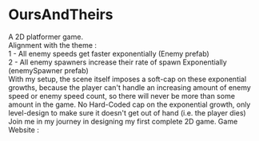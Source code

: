 # OursAndTheirs
A 2D platformer game.  
Alignment with the theme :   
1 - All enemy speeds get faster exponentially (Enemy prefab)  
2 - All enemy spawners increase their rate of spawn Exponentially (enemySpawner prefab)  
With my setup, the scene itself imposes a soft-cap on these exponential growths, because the player can't handle 
an increasing amount of enemy speed or enemy speed count, so there will never be more than some amount in the game.
No Hard-Coded cap on the exponential growth, only level-design to make sure it doesn't get out of hand (i.e. the player dies)
Join me in my journey in designing my first complete 2D game.
Game Website : 
